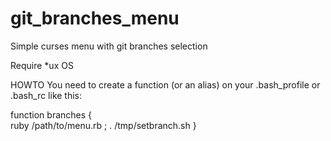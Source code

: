 git_branches_menu
=================

Simple curses menu with git branches selection

Require *ux OS

HOWTO
	You need to create a function (or an alias) on your .bash_profile or .bash_rc like this:

  function branches {	
  	ruby /path/to/menu.rb ; . /tmp/setbranch.sh	
  }

